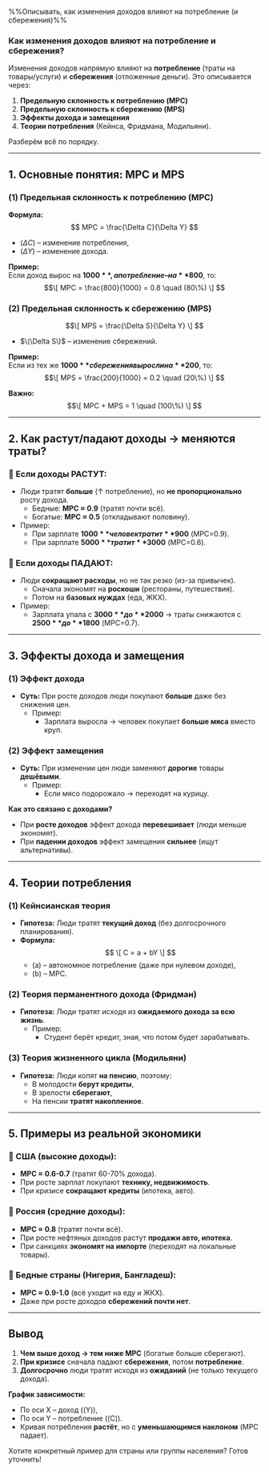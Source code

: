 %%Описывать, как изменения доходов влияют на потребление (и сбережения)%%

### **Как изменения доходов влияют на потребление и сбережения?**  

Изменения доходов напрямую влияют на **потребление** (траты на товары/услуги) и **сбережения** (отложенные деньги). Это описывается через:  
1. **Предельную склонность к потреблению (MPC)**  
2. **Предельную склонность к сбережению (MPS)**  
3. **Эффекты дохода и замещения**  
4. **Теории потребления** (Кейнса, Фридмана, Модильяни).  

Разберём всё по порядку.  

---

## **1. Основные понятия: MPC и MPS**  
### **(1) Предельная склонность к потреблению (MPC)**  
**Формула:**  
$$
MPC = \frac{\Delta C}{\Delta Y}  
  $$
- $(\Delta C)$ – изменение потребления,  
- $(\Delta Y$) – изменение дохода.  

**Пример:**  
Если доход вырос на **$1000**, а потребление – на **$800**, то:  
$$\[
MPC = \frac{800}{1000} = 0.8 \quad (80\%)
\]  $$

### **(2) Предельная склонность к сбережению (MPS)**  
$$\[
MPS = \frac{\Delta S}{\Delta Y}  
\]  $$
- $\(\Delta S\)$ – изменение сбережений.  

**Пример:**  
Если из тех же **$1000** сбережения выросли на **$200**, то:  
$$\[
MPS = \frac{200}{1000} = 0.2 \quad (20\%)
\] $$ 

**Важно:**  
$$\[
MPC + MPS = 1 \quad (100\%)
\]  $$

---

## **2. Как растут/падают доходы → меняются траты?**  
### **🔹 Если доходы РАСТУТ:**  
- Люди тратят **больше** (↑ потребление), но **не пропорционально** росту дохода.  
  - Бедные: **MPC ≈ 0.9** (тратят почти всё).  
  - Богатые: **MPC ≈ 0.5** (откладывают половину).  
- Пример:  
  - При зарплате **$1000** человек тратит **$900** (MPC=0.9).  
  - При зарплате **$5000** тратит **$3000** (MPC=0.6).  

### **🔹 Если доходы ПАДАЮТ:**  
- Люди **сокращают расходы**, но не так резко (из-за привычек).  
  - Сначала экономят на **роскоши** (рестораны, путешествия).  
  - Потом на **базовых нуждах** (еда, ЖКХ).  
- Пример:  
  - Зарплата упала с **$3000** до **$2000** → траты снижаются с **$2500** до **$1800** (MPC=0.7).  

---

## **3. Эффекты дохода и замещения**  
### **(1) Эффект дохода**  
- **Суть:** При росте доходов люди покупают **больше** даже без снижения цен.  
  - Пример:  
    - Зарплата выросла → человек покупает **больше мяса** вместо круп.  

### **(2) Эффект замещения**  
- **Суть:** При изменении цен люди заменяют **дорогие** товары **дешёвыми**.  
  - Пример:  
    - Если мясо подорожало → переходят на курицу.  

**Как это связано с доходами?**  
- При **росте доходов** эффект дохода **перевешивает** (люди меньше экономят).  
- При **падении доходов** эффект замещения **сильнее** (ищут альтернативы).  

---

## **4. Теории потребления**  
### **(1) Кейнсианская теория**  
- **Гипотеза:** Люди тратят **текущий доход** (без долгосрочного планирования).  
- **Формула:**  
$$  \[
  C = a + bY  
  \]  $$
  - \(a\) – автономное потребление (даже при нулевом доходе),  
  - \(b\) – MPC.  

### **(2) Теория перманентного дохода (Фридман)**  
- **Гипотеза:** Люди тратят исходя из **ожидаемого дохода за всю жизнь**.  
  - Пример:  
    - Студент берёт кредит, зная, что потом будет зарабатывать.  

### **(3) Теория жизненного цикла (Модильяни)**  
- **Гипотеза:** Люди копят **на пенсию**, поэтому:  
  - В молодости **берут кредиты**,  
  - В зрелости **сберегают**,  
  - На пенсии **тратят накопленное**.  

---

## **5. Примеры из реальной экономики**  
### **🔹 США (высокие доходы):**  
- **MPC ≈ 0.6-0.7** (тратят 60-70% дохода).  
- При росте зарплат покупают **технику, недвижимость**.  
- При кризисе **сокращают кредиты** (ипотека, авто).  

### **🔹 Россия (средние доходы):**  
- **MPC ≈ 0.8** (тратят почти всё).  
- При росте нефтяных доходов растут **продажи авто, ипотека**.  
- При санкциях **экономят на импорте** (переходят на локальные товары).  

### **🔹 Бедные страны (Нигерия, Бангладеш):**  
- **MPC ≈ 0.9-1.0** (всё уходит на еду и ЖКХ).  
- Даже при росте доходов **сбережений почти нет**.  

---

## **Вывод**  
1. **Чем выше доход → тем ниже MPC** (богатые больше сберегают).  
2. **При кризисе** сначала падают **сбережения**, потом **потребление**.  
3. **Долгосрочно** люди тратят исходя из **ожиданий** (не только текущего дохода).  

**График зависимости:**  
- По оси X – доход (\(Y\)),  
- По оси Y – потребление (\(C\)).  
- Кривая потребления **растёт**, но с **уменьшающимся наклоном** (MPC падает).  

Хотите конкретный пример для страны или группы населения? Готов уточнить!